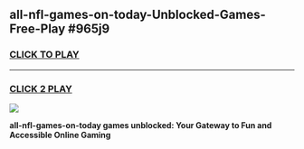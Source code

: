 
## all-nfl-games-on-today-Unblocked-Games-Free-Play #965j9
<h3>
<a href="https://us.freeplayer.one?title=all-nfl-games-on-today&ref=9M">CLICK TO PLAY</a></h3>
<hr>

<h3>
<a href="https://us.freeplayer.one?title=all-nfl-games-on-today&ref=9M">CLICK 2 PLAY</a>
  
</h3>

<a href="https://us.freeplayer.one?title=all-nfl-games-on-today&ref=9M"><img src="https://clearcache.store/games.png"></a>


**all-nfl-games-on-today games unblocked: Your Gateway to Fun and Accessible Online Gaming**
